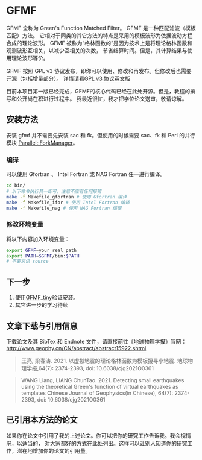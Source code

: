 # GFMF

GFMF 全称为 Green's Function Matched Filter。
GFMF 是一种匹配滤波（模板匹配）方法。
它相对于同类的其它方法的特点是采用的模板波形为依据波动方程合成的理论波形。
GFMF 被称为“格林函数的”是因为技术上是将理论格林函数和观测波形互相关，以减少互相关的次数，
节省结算时间。但是，其计算结果与使用理论波形等价。

GFMF 按照 GPL v3 协议发布，即你可以使用、修改和再发布。但修改后也需要开源（包括增量部分）。
详情请看[GPL v3 协议英文版](LICENSE)

目前本项目第一版已经完成，GFMF的核心代码已经在此处开源。但是，教程的撰写和公开尚在积进行过程中。
我最近很忙，我才把学位论文送审，敬请谅解。

## 安装方法

安装 gfmf 并不需要先安装 sac 和 fk。但使用的时候需要 sac、fk 和 Perl 的并行模块
[Parallel::ForkManager](https://metacpan.org/pod/Parallel::ForkManager)。

### 编译

可以使用 Gfortran 、 Intel Fortran 或 NAG Fortran 任一进行编译。

````bash
cd bin/
# 以下命令执行其一即可，注意不应有任何报错
make -f Makefile_gfortran # 使用 Gfortran 编译
make -f Makefile_ifor # 使用 Intel Fortran 编译
make -f Makefile_nag # 使用 NAG Fortran 编译
````

### 修改环境变量

将以下内容加入环境变量：

````bash
export GFMF=your_real_path
export PATH=$GFMF/bin:$PATH
# 不要忘记 source
````
## 下一步

1. 使用[GFMF_tiny](https://github.com/wangliang1989/GFMF_tiny)验证安装。
2. 其它进一步的学习待续

## 文章下载与引用信息

下载论文及其 BibTex 和 Endnote 文件，请直接前往《地球物理学报》官网：
http://www.geophy.cn/CN/abstract/abstract15922.shtml

> 王亮, 梁春涛. 2021. 以虚拟地震的理论格林函数为模板搜寻小地震. 地球物理学报,64(7): 2374-2393, doi: 10.6038/cjg2021O0361

> WANG Liang, LIANG ChunTao. 2021. Detecting small earthquakes using the theoretical Green's function of virtual earthquakes as templates Chinese Journal of Geophysics(in Chinese), 64(7): 2374-2393, doi: 10.6038/cjg2021O0361

## 已引用本方法的论文

如果你在论文中引用了我的上述论文。你可以把你的研究工作告诉我。我会视情况，以适当的，
对大家都好的方式在此处列出。这样可以让别人知道你的研究工作，潜在地增加你的论文的引用量。

